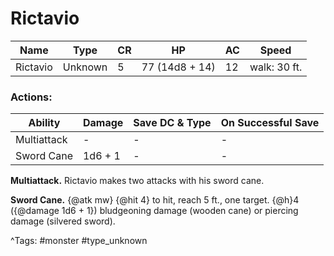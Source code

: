 # Rictavio

| Name | Type | CR | HP | AC | Speed |
|------|------|----|----|----|-------|
| Rictavio | Unknown | 5 | 77 (14d8 + 14) | 12 | walk: 30 ft. |

### Actions:

| Ability | Damage | Save DC & Type | On Successful Save |
|---------|--------|----------------|--------------------|
| Multiattack | - | - | - |
| Sword Cane | 1d6 + 1 | - | - |


**Multiattack.** Rictavio makes two attacks with his sword cane.

**Sword Cane.** {@atk mw} {@hit 4} to hit, reach 5 ft., one target. {@h}4 ({@damage 1d6 + 1}) bludgeoning damage (wooden cane) or piercing damage (silvered sword).

^Tags: #monster #type_unknown
